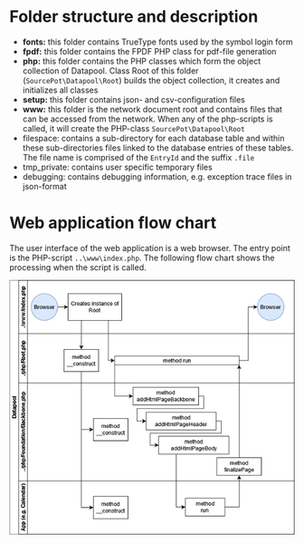 # Folder structure and description
- **fonts:** this folder contains TrueType fonts used by the symbol login form
- **fpdf:** this folder contains the FPDF PHP class for pdf-file generation
- **php:** this folder contains the PHP classes which form the object collection of Datapool. Class Root of this folder (`SourcePot\Datapool\Root`) builds the object collection, it creates and initializes all classes
- **setup:** this folder contains json- and csv-configuration files
- **www:** this folder is the network document root and contains files that can be accessed from the network. When any of the php-scripts is called, it will create the PHP-class `SourcePot\Datapool\Root`
- filespace: contains a sub-directory for each database table and within these sub-directories files linked to the database entries of these tables. The file name is comprised of the `EntryId` and the suffix `.file`
- tmp_private: contains user specific temporary files
- debugging: contains debugging information, e.g. exception trace files in json-format

# Web application flow chart
The user interface of the web application is a web browser. The entry point is the PHP-script `..\www\index.php`. The following flow chart shows the processing when the script is called.

<img src="../assets/img/Browser_call_flow.png" alt="Browser call flow chart" style=""/>